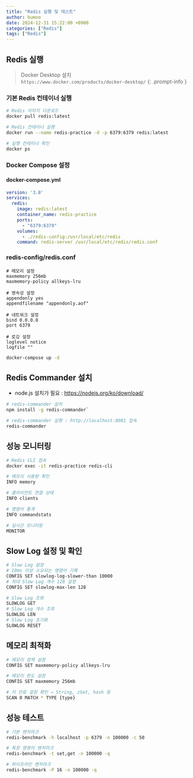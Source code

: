 ```yaml
---
title: "Redis 실행 및 테스트"
author: bumoo
date: 2024-12-31 15:22:00 +0900
categories: ["Redis"]
tags: ["Redis"]
---
```


## Redis 실행

> Docker Desktop 설치<br>
> `https://www.docker.com/products/docker-desktop/`
{: .prompt-info }

### 기본 Redis 컨테이너 실행
```bash
# Redis 이미지 다운로드
docker pull redis:latest

# Redis 컨테이너 실행
docker run --name redis-practice -d -p 6379:6379 redis:latest

# 실행 컨테이너 확인
docker ps
```

### Docker Compose 설정

#### docker-compose.yml
```yaml
version: '3.8'
services:
  redis:
    image: redis:latest
    container_name: redis-practice
    ports:
      - "6379:6379"
    volumes:
      - ./redis-config:/usr/local/etc/redis
    command: redis-server /usr/local/etc/redis/redis.conf
```

### redis-config/redis.conf
```text
# 메모리 설정
maxmemory 256mb
maxmemory-policy allkeys-lru

# 영속성 설정
appendonly yes
appendfilename "appendonly.aof"

# 네트워크 설정
bind 0.0.0.0
port 6379

# 로깅 설정
loglevel notice
logfile ""
```

```bash
docker-compose up -d
```

## Redis Commander 설치
- node.js 설치가 필요 : https://nodejs.org/ko/download/
```bash
# redis-commander 설치 
npm install -g redis-commander`

# redis-commander 실행 : http://localhost:8081 접속
redis-commander
```

## 성능 모니터링
```bash
# Redis CLI 접속
docker exec -it redis-practice redis-cli

# 메모리 사용량 확인
INFO memory

# 클라이언트 연결 상태
INFO clients

# 명령어 통계
INFO commandstats

# 실시간 모니터링
MONITOR
```

## Slow Log 설정 및 확인
```bash
# Slow Log 설정
# 10ms 이상 소요되는 명령어 기록
CONFIG SET slowlog-log-slower-than 10000
# 최대 Slow Log 개수 128 설정
CONFIG SET slowlog-max-len 128

# Slow Log 조회
SLOWLOG GET
# Slow Log 개수 조회
SLOWLOG LEN
# Slow Log 초기화
SLOWLOG RESET
```

## 메모리 최적화
```bash
# 메모리 정책 설정
CONFIG SET maxmemory-policy allkeys-lru

# 메모리 한도 설정
CONFIG SET maxmemory 256mb

# 키 만료 설정 확인 → String, zSet, hash 등
SCAN 0 MATCH * TYPE {type}
```

## 성능 테스트
```bash
# 기본 벤치마크
redis-benchmark -h localhost -p 6379 -n 100000 -c 50

# 특정 명령어 벤치마크
redis-benchmark -t set,get -n 100000 -q

# 파이프라인 벤치마크
redis-benchmark -P 16 -n 100000 -q
```
